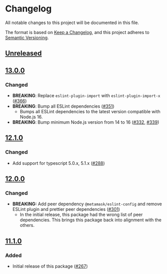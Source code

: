 # Changelog

All notable changes to this project will be documented in this file.

The format is based on [Keep a Changelog](https://keepachangelog.com/en/1.0.0/),
and this project adheres to [Semantic Versioning](https://semver.org/spec/v2.0.0.html).

## [Unreleased]

## [13.0.0]

### Changed

- **BREAKING**: Replace `eslint-plugin-import` with `eslint-plugin-import-x` ([#366](https://github.com/MetaMask/eslint-config/pull/366))
- **BREAKING**: Bump all ESLint dependencies ([#351](https://github.com/MetaMask/eslint-config/pull/351))
  - Bumps all ESLint dependencies to the latest version compatible with Node.js 16.
- **BREAKING**: Bump minimum Node.js version from 14 to 16 ([#332](https://github.com/MetaMask/eslint-config/pull/332), [#339](https://github.com/MetaMask/eslint-config/pull/339))

## [12.1.0]

### Changed

- Add support for typescript 5.0.x, 5.1.x ([#288](https://github.com/MetaMask/eslint-config/pull/288))

## [12.0.0]

### Changed

- **BREAKING:** Add peer dependency `@metamask/eslint-config` and remove ESLint plugin and prettier peer dependencies ([#301](https://github.com/MetaMask/eslint-config/pull/301))
  - In the initial release, this package had the wrong list of peer dependencies. This brings this package back into alignment with the others.

## [11.1.0]

### Added

- Initial release of this package ([#267](https://github.com/MetaMask/eslint-config/pull/267))

[Unreleased]: https://github.com/MetaMask/eslint-config/compare/@metamask/eslint-config-commonjs@13.0.0...HEAD
[13.0.0]: https://github.com/MetaMask/eslint-config/compare/@metamask/eslint-config-commonjs@12.1.0...@metamask/eslint-config-commonjs@13.0.0
[12.1.0]: https://github.com/MetaMask/eslint-config/compare/@metamask/eslint-config-commonjs@12.0.0...@metamask/eslint-config-commonjs@12.1.0
[12.0.0]: https://github.com/MetaMask/eslint-config/compare/@metamask/eslint-config-commonjs@11.1.0...@metamask/eslint-config-commonjs@12.0.0
[11.1.0]: https://github.com/MetaMask/eslint-config/releases/tag/@metamask/eslint-config-commonjs@11.1.0
